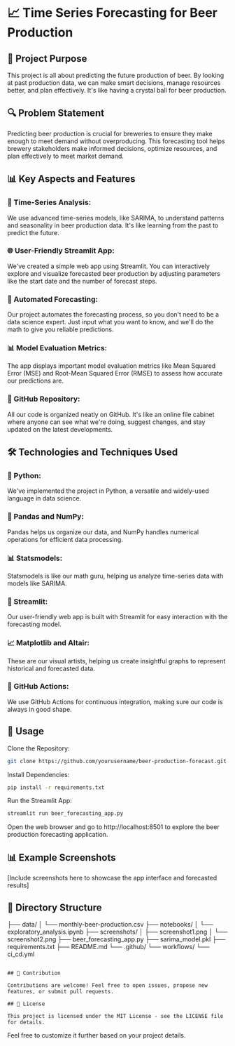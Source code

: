 # 📈 Time Series Forecasting for Beer Production

## 🚀 Project Purpose

This project is all about predicting the future production of beer. By looking at past production data, we can make smart decisions, manage resources better, and plan effectively. It's like having a crystal ball for beer production.

## 🔍 Problem Statement

Predicting beer production is crucial for breweries to ensure they make enough to meet demand without overproducing. This forecasting tool helps brewery stakeholders make informed decisions, optimize resources, and plan effectively to meet market demand.

## 📊 Key Aspects and Features

### 🔄 Time-Series Analysis:
We use advanced time-series models, like SARIMA, to understand patterns and seasonality in beer production data. It's like learning from the past to predict the future.

### 🌐 User-Friendly Streamlit App:
We've created a simple web app using Streamlit. You can interactively explore and visualize forecasted beer production by adjusting parameters like the start date and the number of forecast steps.

### 🤖 Automated Forecasting:
Our project automates the forecasting process, so you don't need to be a data science expert. Just input what you want to know, and we'll do the math to give you reliable predictions.

### 📊 Model Evaluation Metrics:
The app displays important model evaluation metrics like Mean Squared Error (MSE) and Root-Mean Squared Error (RMSE) to assess how accurate our predictions are.

### 📁 GitHub Repository:
All our code is organized neatly on GitHub. It's like an online file cabinet where anyone can see what we're doing, suggest changes, and stay updated on the latest developments.

## 🛠️ Technologies and Techniques Used

### 🐍 Python:
We've implemented the project in Python, a versatile and widely-used language in data science.

### 🐼 Pandas and NumPy:
Pandas helps us organize our data, and NumPy handles numerical operations for efficient data processing.

### 📊 Statsmodels:
Statsmodels is like our math guru, helping us analyze time-series data with models like SARIMA.

### 🚀 Streamlit:
Our user-friendly web app is built with Streamlit for easy interaction with the forecasting model.

### 📈 Matplotlib and Altair:
These are our visual artists, helping us create insightful graphs to represent historical and forecasted data.

### 🔄 GitHub Actions:
We use GitHub Actions for continuous integration, making sure our code is always in good shape.

## 📄 Usage
Clone the Repository:

```bash
git clone https://github.com/yourusername/beer-production-forecast.git
```

Install Dependencies:

```bash
pip install -r requirements.txt
```

Run the Streamlit App:

```bash
streamlit run beer_forecasting_app.py
```

Open the web browser and go to http://localhost:8501 to explore the beer production forecasting application.

## 📊 Example Screenshots

[Include screenshots here to showcase the app interface and forecasted results]

## 📂 Directory Structure


├── data/
│   └── monthly-beer-production.csv
├── notebooks/
│   └── exploratory_analysis.ipynb
├── screenshots/
│   ├── screenshot1.png
│   └── screenshot2.png
├── beer_forecasting_app.py
├── sarima_model.pkl
├── requirements.txt
├── README.md
└── .github/
    └── workflows/
        └── ci_cd.yml
```

## 🤝 Contribution

Contributions are welcome! Feel free to open issues, propose new features, or submit pull requests.

## 📜 License

This project is licensed under the MIT License - see the LICENSE file for details.
```

Feel free to customize it further based on your project details.
